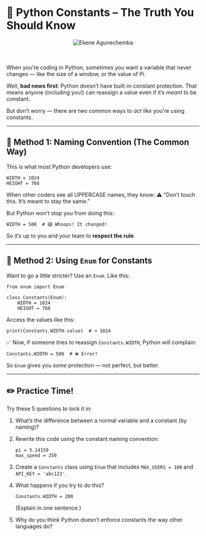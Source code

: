 # 📘 Python Constants – The Truth You Should Know


<div style="text-align: center;">
  <img src="https://agunechembaekene.wordpress.com/wp-content/uploads/2025/05/a_young_black_boy_smiling_and_has.jpeg" alt="Ekene Agunechemba" />
</div>
<br><br>


When you're coding in Python, sometimes you want a variable that never changes — like the size of a window, or the value of Pi.

Well, **bad news first**: Python doesn’t have built-in constant protection. That means anyone (including you!) can reassign a value even if it’s *meant* to be constant.

But don’t worry — there are two common ways to *act like* you're using constants.

---

## 🧠 Method 1: Naming Convention (The Common Way)

This is what most Python developers use:

```
WIDTH = 1024
HEIGHT = 768
```

When other coders see all UPPERCASE names, they know:
⚠️ “Don’t touch this. It’s meant to stay the same.”

But Python won’t stop you from doing this:

```
WIDTH = 500  # 😱 Whoops! It changed!
```

So it’s up to you and your team to **respect the rule**.

---

## 🧠 Method 2: Using `Enum` for Constants

Want to go a little stricter? Use an `Enum`. Like this:

```
from enum import Enum

class Constants(Enum):
    WIDTH = 1024
    HEIGHT = 768
```

Access the values like this:

```
print(Constants.WIDTH.value)  # ➜ 1024
```

✅ Now, if someone tries to reassign `Constants.WIDTH`, Python will complain:

```
Constants.WIDTH = 500  # ❌ Error!
```

So `Enum` gives you *some* protection — not perfect, but better.

---

## ✏️ Practice Time!

Try these 5 questions to lock it in:

1. What’s the difference between a normal variable and a constant (by naming)?
2. Rewrite this code using the constant naming convention:

   ```
   pi = 3.14159
   max_speed = 250
   ```
3. Create a `Constants` class using `Enum` that includes `MAX_USERS = 100` and `API_KEY = 'abc123'`.
4. What happens if you try to do this?

   ```
   Constants.WIDTH = 200
   ```

   (Explain in one sentence.)
5. Why do you think Python doesn’t enforce constants the way other languages do?

